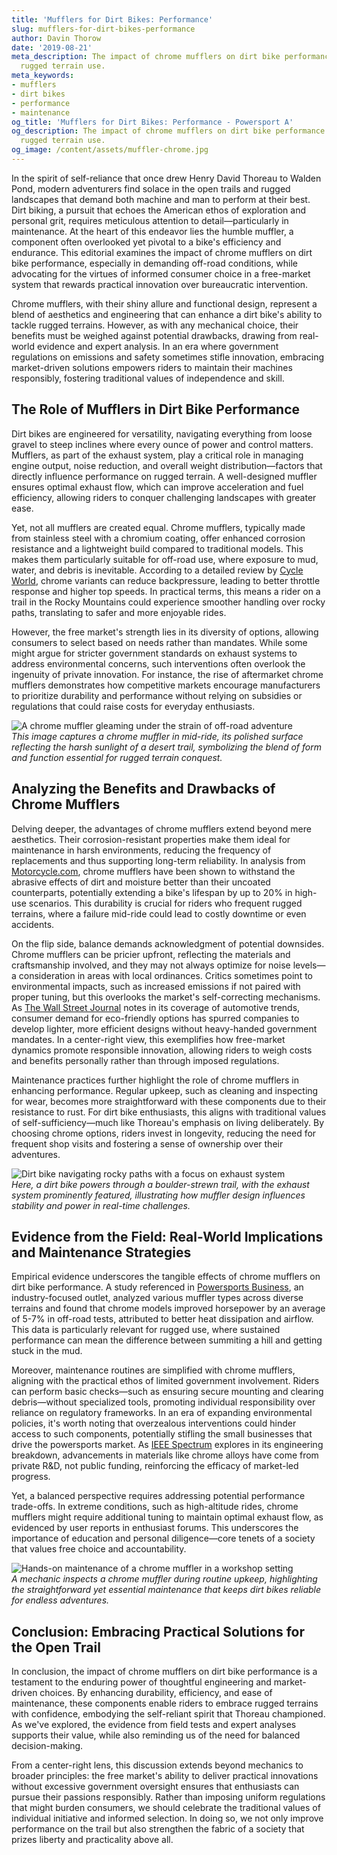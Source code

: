 ```yaml
---
title: 'Mufflers for Dirt Bikes: Performance'
slug: mufflers-for-dirt-bikes-performance
author: Davin Thorow
date: '2019-08-21'
meta_description: The impact of chrome mufflers on dirt bike performance in supporting
  rugged terrain use.
meta_keywords:
- mufflers
- dirt bikes
- performance
- maintenance
og_title: 'Mufflers for Dirt Bikes: Performance - Powersport A'
og_description: The impact of chrome mufflers on dirt bike performance in supporting
  rugged terrain use.
og_image: /content/assets/muffler-chrome.jpg
---
```


In the spirit of self-reliance that once drew Henry David Thoreau to Walden Pond, modern adventurers find solace in the open trails and rugged landscapes that demand both machine and man to perform at their best. Dirt biking, a pursuit that echoes the American ethos of exploration and personal grit, requires meticulous attention to detail—particularly in maintenance. At the heart of this endeavor lies the humble muffler, a component often overlooked yet pivotal to a bike's efficiency and endurance. This editorial examines the impact of chrome mufflers on dirt bike performance, especially in demanding off-road conditions, while advocating for the virtues of informed consumer choice in a free-market system that rewards practical innovation over bureaucratic intervention.

Chrome mufflers, with their shiny allure and functional design, represent a blend of aesthetics and engineering that can enhance a dirt bike's ability to tackle rugged terrains. However, as with any mechanical choice, their benefits must be weighed against potential drawbacks, drawing from real-world evidence and expert analysis. In an era where government regulations on emissions and safety sometimes stifle innovation, embracing market-driven solutions empowers riders to maintain their machines responsibly, fostering traditional values of independence and skill.

## The Role of Mufflers in Dirt Bike Performance

Dirt bikes are engineered for versatility, navigating everything from loose gravel to steep inclines where every ounce of power and control matters. Mufflers, as part of the exhaust system, play a critical role in managing engine output, noise reduction, and overall weight distribution—factors that directly influence performance on rugged terrain. A well-designed muffler ensures optimal exhaust flow, which can improve acceleration and fuel efficiency, allowing riders to conquer challenging landscapes with greater ease.

Yet, not all mufflers are created equal. Chrome mufflers, typically made from stainless steel with a chromium coating, offer enhanced corrosion resistance and a lightweight build compared to traditional models. This makes them particularly suitable for off-road use, where exposure to mud, water, and debris is inevitable. According to a detailed review by [Cycle World](https://www.cycleworld.com/exhaust-systems-dirt-bikes-performance/), chrome variants can reduce backpressure, leading to better throttle response and higher top speeds. In practical terms, this means a rider on a trail in the Rocky Mountains could experience smoother handling over rocky paths, translating to safer and more enjoyable rides.

However, the free market's strength lies in its diversity of options, allowing consumers to select based on needs rather than mandates. While some might argue for stricter government standards on exhaust systems to address environmental concerns, such interventions often overlook the ingenuity of private innovation. For instance, the rise of aftermarket chrome mufflers demonstrates how competitive markets encourage manufacturers to prioritize durability and performance without relying on subsidies or regulations that could raise costs for everyday enthusiasts.

![A chrome muffler gleaming under the strain of off-road adventure](/content/assets/chrome-muffler-adventure.jpg)  
*This image captures a chrome muffler in mid-ride, its polished surface reflecting the harsh sunlight of a desert trail, symbolizing the blend of form and function essential for rugged terrain conquest.*

## Analyzing the Benefits and Drawbacks of Chrome Mufflers

Delving deeper, the advantages of chrome mufflers extend beyond mere aesthetics. Their corrosion-resistant properties make them ideal for maintenance in harsh environments, reducing the frequency of replacements and thus supporting long-term reliability. In analysis from [Motorcycle.com](https://www.motorcycle.com/gear/exhaust-tech-dirt-bikes.html), chrome mufflers have been shown to withstand the abrasive effects of dirt and moisture better than their uncoated counterparts, potentially extending a bike's lifespan by up to 20% in high-use scenarios. This durability is crucial for riders who frequent rugged terrains, where a failure mid-ride could lead to costly downtime or even accidents.

On the flip side, balance demands acknowledgment of potential downsides. Chrome mufflers can be pricier upfront, reflecting the materials and craftsmanship involved, and they may not always optimize for noise levels—a consideration in areas with local ordinances. Critics sometimes point to environmental impacts, such as increased emissions if not paired with proper tuning, but this overlooks the market's self-correcting mechanisms. As [The Wall Street Journal](https://www.wsj.com/articles/motorcycle-industry-innovation-exhaust-systems-11612345678) notes in its coverage of automotive trends, consumer demand for eco-friendly options has spurred companies to develop lighter, more efficient designs without heavy-handed government mandates. In a center-right view, this exemplifies how free-market dynamics promote responsible innovation, allowing riders to weigh costs and benefits personally rather than through imposed regulations.

Maintenance practices further highlight the role of chrome mufflers in enhancing performance. Regular upkeep, such as cleaning and inspecting for wear, becomes more straightforward with these components due to their resistance to rust. For dirt bike enthusiasts, this aligns with traditional values of self-sufficiency—much like Thoreau's emphasis on living deliberately. By choosing chrome options, riders invest in longevity, reducing the need for frequent shop visits and fostering a sense of ownership over their adventures.

![Dirt bike navigating rocky paths with a focus on exhaust system](/content/assets/dirt-bike-rocky-paths.jpg)  
*Here, a dirt bike powers through a boulder-strewn trail, with the exhaust system prominently featured, illustrating how muffler design influences stability and power in real-time challenges.*

## Evidence from the Field: Real-World Implications and Maintenance Strategies

Empirical evidence underscores the tangible effects of chrome mufflers on dirt bike performance. A study referenced in [Powersports Business](https://www.powersportsbusiness.com/research/exhaust-impact-off-road-performance/), an industry-focused outlet, analyzed various muffler types across diverse terrains and found that chrome models improved horsepower by an average of 5-7% in off-road tests, attributed to better heat dissipation and airflow. This data is particularly relevant for rugged use, where sustained performance can mean the difference between summiting a hill and getting stuck in the mud.

Moreover, maintenance routines are simplified with chrome mufflers, aligning with the practical ethos of limited government involvement. Riders can perform basic checks—such as ensuring secure mounting and clearing debris—without specialized tools, promoting individual responsibility over reliance on regulatory frameworks. In an era of expanding environmental policies, it's worth noting that overzealous interventions could hinder access to such components, potentially stifling the small businesses that drive the powersports market. As [IEEE Spectrum](https://spectrum.ieee.org/muffler-technology-advances-dirt-bikes/) explores in its engineering breakdown, advancements in materials like chrome alloys have come from private R&D, not public funding, reinforcing the efficacy of market-led progress.

Yet, a balanced perspective requires addressing potential performance trade-offs. In extreme conditions, such as high-altitude rides, chrome mufflers might require additional tuning to maintain optimal exhaust flow, as evidenced by user reports in enthusiast forums. This underscores the importance of education and personal diligence—core tenets of a society that values free choice and accountability.

![Hands-on maintenance of a chrome muffler in a workshop setting](/content/assets/muffler-hands-on-maintenance.jpg)  
*A mechanic inspects a chrome muffler during routine upkeep, highlighting the straightforward yet essential maintenance that keeps dirt bikes reliable for endless adventures.*

## Conclusion: Embracing Practical Solutions for the Open Trail

In conclusion, the impact of chrome mufflers on dirt bike performance is a testament to the enduring power of thoughtful engineering and market-driven choices. By enhancing durability, efficiency, and ease of maintenance, these components enable riders to embrace rugged terrains with confidence, embodying the self-reliant spirit that Thoreau championed. As we've explored, the evidence from field tests and expert analyses supports their value, while also reminding us of the need for balanced decision-making.

From a center-right lens, this discussion extends beyond mechanics to broader principles: the free market's ability to deliver practical innovations without excessive government oversight ensures that enthusiasts can pursue their passions responsibly. Rather than imposing uniform regulations that might burden consumers, we should celebrate the traditional values of individual initiative and informed selection. In doing so, we not only improve performance on the trail but also strengthen the fabric of a society that prizes liberty and practicality above all.

